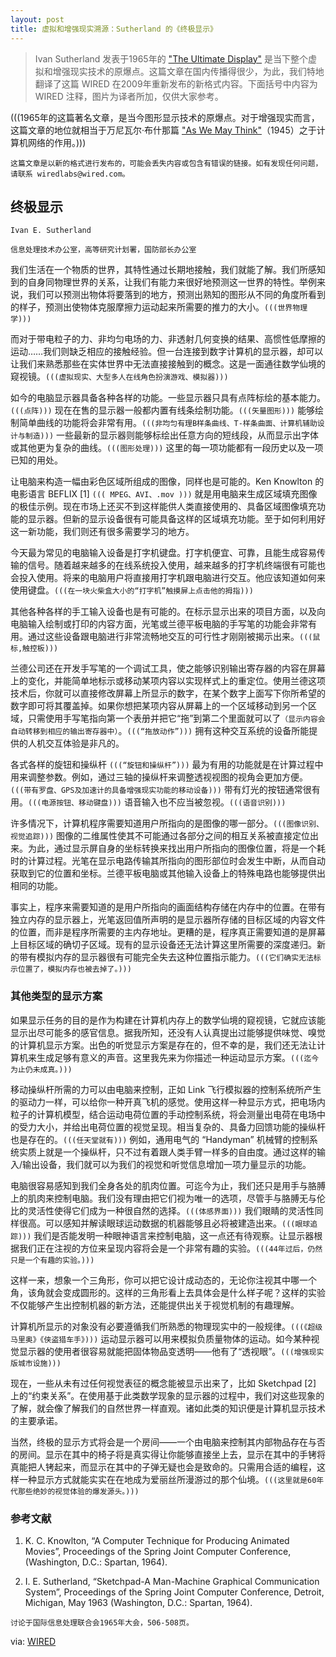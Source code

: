 ```yaml
---
layout: post
title: 虚拟和增强现实溯源：Sutherland 的《终极显示》
---
```


> Ivan Sutherland 发表于1965年的 ["The Ultimate Display"](http://worrydream.com/refs/Sutherland%20-%20The%20Ultimate%20Display.pdf) 是当下整个虚拟和增强现实技术的原爆点。这篇文章在国内传播得很少，为此，我们特地翻译了这篇 WIRED 在2009年重新发布的新格式内容。下面括号中内容为 WIRED 注释，图片为译者所加，仅供大家参考。

(((1965年的这篇著名文章，是当今图形显示技术的原爆点。对于增强现实而言，这篇文章的地位就相当于万尼瓦尔·布什那篇 ["As We May Think"](http://www.theatlantic.com/magazine/archive/1945/07/as-we-may-think/303881/)（1945）之于计算机网络的作用。)))

`这篇文章是以新的格式进行发布的，可能会丢失内容或包含有错误的链接。如有发现任何问题，请联系 wiredlabs@wired.com。`

## 终极显示

`Ivan E. Sutherland`

`信息处理技术办公室，高等研究计划署，国防部长办公室`

我们生活在一个物质的世界，其特性通过长期地接触，我们就能了解。我们所感知到的自身同物理世界的关系，让我们有能力来很好地预测这一世界的特性。举例来说，我们可以预测出物体将要落到的地方，预测出熟知的图形从不同的角度所看到的样子，预测出使物体克服摩擦力运动起来所需要的推力的大小。`(((世界物理学)))`

而对于带电粒子的力、非均匀电场的力、非透射几何变换的结果、高惯性低摩擦的运动……我们则缺乏相应的接触经验。但一台连接到数字计算机的显示器，却可以让我们来熟悉那些在实体世界中无法直接接触到的概念。这是一面通往数学仙境的窥视镜。`(((虚拟现实、大型多人在线角色扮演游戏、模拟器)))`

如今的电脑显示器具备各种各样的功能。一些显示器只具有点阵标绘的基本能力。`(((点阵)))` 现在在售的显示器一般都内置有线条绘制功能。`(((矢量图形)))` 能够绘制简单曲线的功能将会非常有用。`(((非均匀有理B样条曲线、T-样条曲面、计算机辅助设计与制造)))` 一些最新的显示器则能够标绘出任意方向的短线段，从而显示出字体或其他更为复杂的曲线。`(((图形处理)))` 这里的每一项功能都有一段历史以及一项已知的用处。

让电脑来构造一幅由彩色区域所组成的图像，同样也是可能的。Ken Knowlton 的电影语言 BEFLIX [1] `((( MPEG、AVI、.mov )))` 就是用电脑来生成区域填充图像的极佳示例。现在市场上还买不到这样能供人类直接使用的、具备区域图像填充功能的显示器。但新的显示设备很有可能具备这样的区域填充功能。至于如何利用好这一新功能，我们则还有很多需要学习的地方。

今天最为常见的电脑输入设备是打字机键盘。打字机便宜、可靠，且能生成容易传输的信号。随着越来越多的在线系统投入使用，越来越多的打字机终端很有可能也会投入使用。将来的电脑用户将直接用打字机跟电脑进行交互。他应该知道如何来使用键盘。`(((在一块火柴盒大小的“打字机”触摸屏上点击他的拇指)))`

其他各种各样的手工输入设备也是有可能的。在标示显示出来的项目方面，以及向电脑输入绘制或打印的内容方面，光笔或兰德平板电脑的手写笔的功能会非常有用。通过这些设备跟电脑进行非常流畅地交互的可行性才刚刚被揭示出来。`(((鼠标,触控板)))`

兰德公司还在开发手写笔的一个调试工具，使之能够识别输出寄存器的内容在屏幕上的变化，并能简单地标示或移动某项内容以实现样式上的重定位。使用兰德这项技术后，你就可以直接修改屏幕上所显示的数字，在某个数字上面写下你所希望的数字即可将其覆盖掉。如果你想把某项内容从屏幕上的一个区域移动到另一个区域，只需使用手写笔指向第一个表册并把它“拖”到第二个里面就可以了`（显示内容会自动转移到相应的输出寄存器中）`。`(((“拖放动作”)))` 拥有这种交互系统的设备所能提供的人机交互体验是非凡的。

各式各样的旋钮和操纵杆 `(((“旋钮和操纵杆”)))` 最为有用的功能就是在计算过程中用来调整参数。例如，通过三轴的操纵杆来调整透视视图的视角会更加方便。`(((带有罗盘、GPS及加速计的具备增强现实功能的移动设备)))` 带有灯光的按钮通常很有用。`(((电源按钮、移动键盘)))` 语音输入也不应当被忽视。`(((语音识别)))`

许多情况下，计算机程序需要知道用户所指向的是图像的哪一部分。`(((图像识别、视觉追踪)))` 图像的二维属性使其不可能通过各部分之间的相互关系被直接定位出来。为此，通过显示屏自身的坐标转换来找出用户所指向的图像位置，将是一个耗时的计算过程。光笔在显示电路传输其所指向的图形部位时会发生中断，从而自动获取到它的位置和坐标。兰德平板电脑或其他输入设备上的特殊电路也能够提供出相同的功能。

事实上，程序来需要知道的是用户所指向的画面结构存储在内存中的位置。在带有独立内存的显示器上，光笔返回值所声明的是显示器所存储的目标区域的内容文件的位置，而非是程序所需要的主内存地址。更糟的是，程序真正需要知道的是屏幕上目标区域的确切子区域。现有的显示设备还无法计算这里所需要的深度递归。新的带有模拟内存的显示器很有可能完全失去这种位置指示能力。`(((它们确实无法标示位置了，模拟内存也被去掉了。)))`

### 其他类型的显示方案

如果显示任务的目的是作为构建在计算机内存上的数学仙境的窥视镜，它就应该能显示出尽可能多的感官信息。据我所知，还没有人认真提出过能够提供味觉、嗅觉的计算机显示方案。出色的听觉显示方案是存在的，但不幸的是，我们还无法让计算机来生成足够有意义的声音。这里我先来为你描述一种运动显示方案。`(((迄今为止仍未成真。)))`

移动操纵杆所需的力可以由电脑来控制，正如 Link 飞行模拟器的控制系统所产生的驱动力一样，可以给你一种开真飞机的感觉。使用这样一种显示方式，把电场内粒子的计算机模型，结合运动电荷位置的手动控制系统，将会测量出电荷在电场中的受力大小，并给出电荷位置的视觉呈现。相当复杂的、具备力回馈功能的操纵杆也是存在的。`(((任天堂就有)))` 例如，通用电气的 “Handyman” 机械臂的控制系统实质上就是一个操纵杆，只不过有着跟人类手臂一样多的自由度。通过这样的输入/输出设备，我们就可以为我们的视觉和听觉信息增加一项力量显示的功能。

电脑很容易感知到我们全身各处的肌肉位置。可迄今为止，我们还只是用手与胳膊上的肌肉来控制电脑。我们没有理由把它们视为唯一的选项，尽管手与胳膊无与伦比的灵活性使得它们成为一种很自然的选择。`(((体感界面)))` 我们眼睛的灵活性同样很高。可以感知并解读眼球运动数据的机器能够且必将被建造出来。`(((眼球追踪)))` 我们是否能发明一种眼神语言来控制电脑，这一点还有待观察。让显示器根据我们正在注视的方位来呈现内容将会是一个非常有趣的实验。`(((44年过后，仍然只是一个有趣的实验。)))`

这样一来，想象一个三角形，你可以把它设计成动态的，无论你注视其中哪一个角，该角就会变成圆形的。这样的三角形看上去具体会是什么样子呢？这样的实验不仅能够产生出控制机器的新方法，还能提供出关于视觉机制的有趣理解。

计算机所显示的对象没有必要遵循我们所熟悉的物理现实中的一般规律。`(((《超级马里奥》《侠盗猎车手》)))` 运动显示器可以用来模拟负质量物体的运动。如今某种视觉显示器的使用者很容易就能把固体物品变透明——他有了“透视眼”。`(((增强现实版城市设施)))`

现在，一些从未有过任何视觉表征的概念能被显示出来了，比如 Sketchpad [2] 上的“约束关系”。在使用基于此类数学现象的显示器的过程中，我们对这些现象的了解，就会像了解我们的自然世界一样直观。诸如此类的知识便是计算机显示技术的主要承诺。

当然，终极的显示方式将会是一个房间——一个由电脑来控制其内部物品存在与否的房间。显示在其中的椅子将是真实得让你能够直接坐上去，显示在其中的手铐将真能把人铐起来，而显示在其中的子弹无疑也会是致命的。只需用合适的编程，这样一种显示方式就能实实在在地成为爱丽丝所漫游过的那个仙境。`(((这里就是60年代那些绝妙的视觉体验的爆发源头。)))`

### 参考文献

1. K. C. Knowlton, “A Computer Technique for Producing Animated Movies”, Proceedings of the Spring Joint Computer Conference, (Washington, D.C.: Spartan, 1964).

2. I. E. Sutherland, “Sketchpad-A Man-Machine Graphical Communication System”, Proceedings of the Spring Joint Computer Conference, Detroit, Michigan, May 1963 (Washington, D.C.: Spartan, 1964).

`讨论于国际信息处理联合会1965年大会，506-508页。`


via: [WIRED](http://www.wired.com/2009/09/augmented-reality-the-ultimate-display-by-ivan-sutherland-1965/)